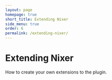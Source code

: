 ```yaml
---
layout: page
homepage: true
short_title: Extending Nixer
side_menu: true
order: 6
permalink: /extending-nixer/
---
```


# Extending Nixer
How to create your own extensions to the plugin.
